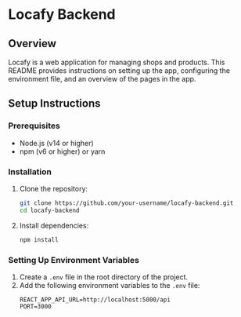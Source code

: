 # Locafy Backend

## Overview
Locafy is a web application for managing shops and products. This README provides instructions on setting up the app, configuring the environment file, and an overview of the pages in the app.

## Setup Instructions

### Prerequisites
- Node.js (v14 or higher)
- npm (v6 or higher) or yarn

### Installation
1. Clone the repository:
    ```bash
    git clone https://github.com/your-username/locafy-backend.git
    cd locafy-backend
    ```

2. Install dependencies:
    ```bash
    npm install
    ```

### Setting Up Environment Variables
1. Create a `.env` file in the root directory of the project.
2. Add the following environment variables to the `.env` file:
    ```env
    REACT_APP_API_URL=http://localhost:5000/api
    PORT=3000
    ```